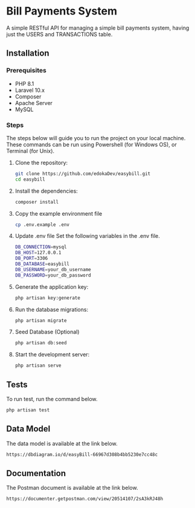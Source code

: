 # Bill Payments System
A simple RESTful API for managing a simple bill payments system, having just the USERS and TRANSACTIONS table.

## Installation

### Prerequisites

- PHP 8.1
- Laravel 10.x
- Composer
- Apache Server
- MySQL

### Steps
The steps below will guide you to run the project on your local machine. These commands  can be run using Powershell (for Windows OS), or Terminal (for Unix).

1. Clone the repository:
    ```bash
    git clone https://github.com/edokaDev/easybill.git
    cd easybill
    ```
    
2. Install the dependencies:
    ```bash
    composer install
    ```

3. Copy the example environment file
    ```bash
    cp .env.example .env
    ```

4. Update .env file
    Set the following variables in the .env file.
    ```bash
    DB_CONNECTION=mysql
    DB_HOST=127.0.0.1
    DB_PORT=3306
    DB_DATABASE=easybill
    DB_USERNAME=your_db_username
    DB_PASSWORD=your_db_password
    ```

5. Generate the application key:
    ```bash
    php artisan key:generate
    ```

6. Run the database migrations:
    ```bash
    php artisan migrate
    ```
7. Seed Database (Optional)
    ```bash
    php artisan db:seed
    ```
8. Start the development server:
    ```bash
    php artisan serve
    ```

## Tests
To run test, run the command below.
```bash
php artisan test
```

## Data Model
The data model is available at the link below.
```bash
https://dbdiagram.io/d/easyBill-66967d308b4bb5230e7cc48c
```

## Documentation
The Postman document is available at the link below.
```bash
https://documenter.getpostman.com/view/20514107/2sA3kRJ48h
```

